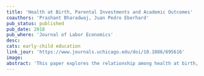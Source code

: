 ```yaml
---
title: 'Health at Birth, Parental Investments and Academic Outcomes'
coauthors: 'Prashant Bharadwaj, Juan Pedro Eberhard'
pub_status: published
pub_date: 2018
pub_where: 'Journal of Labor Economics'
desc:
cats: early-child education
link_jour: 'https://www.journals.uchicago.edu/doi/10.1086/695616'
image:
abstract: 'This paper explores the relationship among health at birth, academic outcomes, and the potential role of parental investments using administrative panel data from Chile. Using detailed data on parental investments, we find that investments are compensatory regarding initial health, but not across twins. Twins fixed effects models estimate a persistent effect of birth weight on academic achievement, while ordinary least squares and siblings fixed effects models find this relationship to decline over time. We view these findings in the context of a model of human capital accumulation where parental investments respond to initial endowments and spill over to siblings.'
---
```

